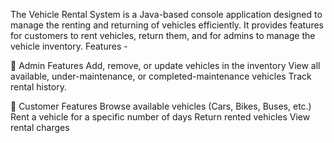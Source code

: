 The Vehicle Rental System is a Java-based console application designed to manage the renting and returning of vehicles efficiently. It provides features for customers to rent vehicles, return them, and for admins to manage the vehicle inventory.
Features -

🔑 Admin Features
Add, remove, or update vehicles in the inventory
View all available, under-maintenance, or completed-maintenance vehicles
Track rental history.

👤 Customer Features
Browse available vehicles (Cars, Bikes, Buses, etc.)
Rent a vehicle for a specific number of days
Return rented vehicles
View rental charges

